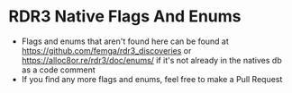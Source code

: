 # RDR3 Native Flags And Enums
- Flags and enums that aren't found here can be found at https://github.com/femga/rdr3_discoveries or https://alloc8or.re/rdr3/doc/enums/ if it's not already in the natives db as a code comment
- If you find any more flags and enums, feel free to make a Pull Request
